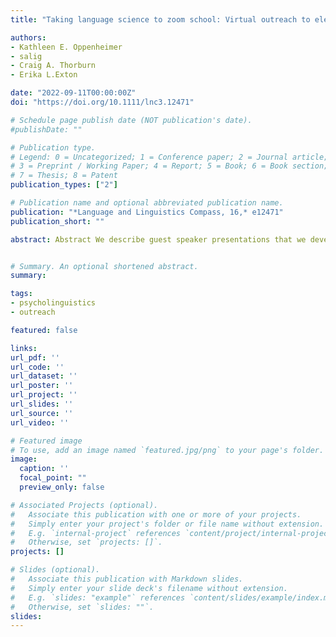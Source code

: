 ```yaml
---
title: "Taking language science to zoom school: Virtual outreach to elementary school students"

authors:
- Kathleen E. Oppenheimer
- salig
- Craig A. Thorburn
- Erika L.Exton

date: "2022-09-11T00:00:00Z"
doi: "https://doi.org/10.1111/lnc3.12471"

# Schedule page publish date (NOT publication's date).
#publishDate: ""

# Publication type.
# Legend: 0 = Uncategorized; 1 = Conference paper; 2 = Journal article;
# 3 = Preprint / Working Paper; 4 = Report; 5 = Book; 6 = Book section;
# 7 = Thesis; 8 = Patent
publication_types: ["2"]

# Publication name and optional abbreviated publication name.
publication: "*Language and Linguistics Compass, 16,* e12471"
publication_short: ""

abstract: Abstract We describe guest speaker presentations that we developed to bring language science to elementary school students via videoconference. By using virtual backgrounds and guided discovery learning, we effectively engage children as young as 7 years in in-depth explorations of language science concepts. We share the core principles that guide our presentations and describe two of our outreach activities, Speech Detectives and Bilingual Barnyard. We report brief survey data from 157 elementary school students showing that they find our presentations interesting and educational. While our pivot to virtual outreach was motivated by the Covid-19 pandemic, it allows us to reach geographically diverse audiences, and we suggest that virtual guest speaker presentations will remain a viable and effective method of public outreach.


# Summary. An optional shortened abstract.
summary:

tags:
- psycholinguistics
- outreach

featured: false

links:
url_pdf: ''
url_code: ''
url_dataset: ''
url_poster: ''
url_project: ''
url_slides: ''
url_source: ''
url_video: ''

# Featured image
# To use, add an image named `featured.jpg/png` to your page's folder. 
image:
  caption: ''
  focal_point: ""
  preview_only: false

# Associated Projects (optional).
#   Associate this publication with one or more of your projects.
#   Simply enter your project's folder or file name without extension.
#   E.g. `internal-project` references `content/project/internal-project/index.md`.
#   Otherwise, set `projects: []`.
projects: []

# Slides (optional).
#   Associate this publication with Markdown slides.
#   Simply enter your slide deck's filename without extension.
#   E.g. `slides: "example"` references `content/slides/example/index.md`.
#   Otherwise, set `slides: ""`.
slides:
---
```


